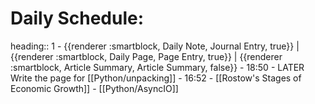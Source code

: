 # Daily Schedule:
heading:: 1
	- {{renderer :smartblock, Daily Note, Journal Entry, true}} | {{renderer :smartblock, Daily Page, Page Entry, true}} | {{renderer :smartblock, Article Summary, Article Summary, false}}
	- 18:50
		- LATER Write the page for [[Python/unpacking]]
	- 16:52
		- [[Rostow's Stages of Economic Growth]]
		- [[Python/AsyncIO]]
